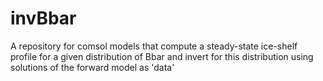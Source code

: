 # invBbar
A repository for comsol models that compute a steady-state ice-shelf profile for a given distribution of Bbar and invert for this distribution using solutions of the forward model as 'data'

